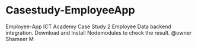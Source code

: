 # Casestudy-EmployeeApp
Employee-App
ICT Academy Case Study 2 Employee Data backend integration.
Download and Install Nodemodules to check the result.
@owner Shameer M
